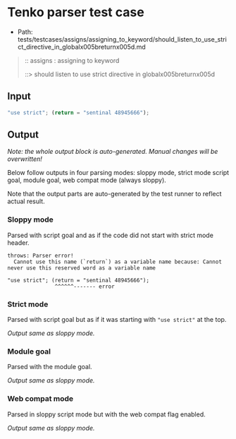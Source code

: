 # Tenko parser test case

- Path: tests/testcases/assigns/assigning_to_keyword/should_listen_to_use_strict_directive_in_globalx005breturnx005d.md

> :: assigns : assigning to keyword
>
> ::> should listen to use strict directive in globalx005breturnx005d

## Input

`````js
"use strict"; (return = "sentinal 48945666");
`````

## Output

_Note: the whole output block is auto-generated. Manual changes will be overwritten!_

Below follow outputs in four parsing modes: sloppy mode, strict mode script goal, module goal, web compat mode (always sloppy).

Note that the output parts are auto-generated by the test runner to reflect actual result.

### Sloppy mode

Parsed with script goal and as if the code did not start with strict mode header.

`````
throws: Parser error!
  Cannot use this name (`return`) as a variable name because: Cannot never use this reserved word as a variable name

"use strict"; (return = "sentinal 48945666");
               ^^^^^^------- error
`````

### Strict mode

Parsed with script goal but as if it was starting with `"use strict"` at the top.

_Output same as sloppy mode._

### Module goal

Parsed with the module goal.

_Output same as sloppy mode._

### Web compat mode

Parsed in sloppy script mode but with the web compat flag enabled.

_Output same as sloppy mode._

